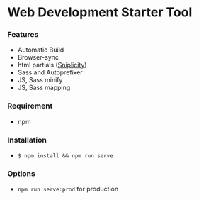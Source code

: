 
# Web Development Starter Tool

### Features
- Automatic Build
- Browser-sync
- html partials ([Sniplicity](https://www.npmjs.com/package/sniplicity))
- Sass and Autoprefixer
- JS, Sass minify
- JS, Sass mapping

### Requirement
- npm

### Installation
- `$ npm install && npm run serve`

### Options
- `npm run serve:prod` for production

